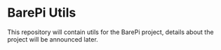 # BarePi Utils
This repository will contain utils for the BarePi project, details about the project will be announced later.
